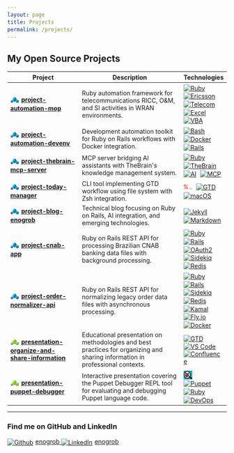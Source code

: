 ```yaml
---
layout: page
title: Projects
permalink: /projects/
---
```


<style>
table {
  width: 100%;
  table-layout: fixed;
}
table th:nth-child(1), table td:nth-child(1) {
  width: 35%;
}
table th:nth-child(2), table td:nth-child(2) {
  width: 50%;
}
table th:nth-child(3), table td:nth-child(3) {
  width: 15%;
}
</style>

## My Open Source Projects

| Project | Description | Technologies |
|---------|-------------|--------------|
| <img src="/assets/images/project.png" alt="Project" style="vertical-align: middle; width: 20px; margin-right: 5px;"><span style="font-size: 14px;">[**project-automation-mop**](https://github.com/enogrob/project-automation-mop)</span> | Ruby automation framework for telecommunications RICC, O&M, and SI activities in WRAN environments. | <a href="https://www.ruby-lang.org/" target="_blank"><img src="https://cdn.jsdelivr.net/gh/devicons/devicon/icons/ruby/ruby-original.svg" alt="Ruby" width="20" height="20" style="vertical-align: middle; margin-right: 5px;"></a> <a href="https://www.ericsson.com/" target="_blank"><img src="https://www.ericsson.com/favicon.ico" alt="Ericsson" width="20" height="20" style="vertical-align: middle; margin-right: 5px;"></a> <a href="https://networkx.org/" target="_blank"><img src="https://cdn.jsdelivr.net/gh/devicons/devicon/icons/networkx/networkx-original.svg" alt="Telecom" width="20" height="20" style="vertical-align: middle; margin-right: 5px;"></a> <a href="https://www.microsoft.com/en-us/microsoft-365/excel" target="_blank"><img src="https://img.icons8.com/color/48/microsoft-excel-2019.png" alt="Excel" width="20" height="20" style="vertical-align: middle; margin-right: 5px;"></a> <a href="https://docs.microsoft.com/en-us/office/vba/api/overview/" target="_blank"><img src="https://img.icons8.com/fluency/48/microsoft-office-2019.png" alt="VBA" width="20" height="20" style="vertical-align: middle;"></a> |
| <img src="/assets/images/project.png" alt="Project" style="vertical-align: middle; width: 20px; margin-right: 5px;"><span style="font-size: 14px;">[**project-automation-devenv**](https://github.com/enogrob/project-automation-devenv)</span> | Development automation toolkit for Ruby on Rails workflows with Docker integration. | <a href="https://www.gnu.org/software/bash/" target="_blank"><img src="https://cdn.jsdelivr.net/gh/devicons/devicon/icons/bash/bash-original.svg" alt="Bash" width="20" height="20" style="vertical-align: middle; margin-right: 5px;"></a> <a href="https://www.docker.com/" target="_blank"><img src="https://cdn.jsdelivr.net/gh/devicons/devicon/icons/docker/docker-original.svg" alt="Docker" width="20" height="20" style="vertical-align: middle; margin-right: 5px;"></a> <a href="https://rubyonrails.org/" target="_blank"><img src="https://cdn.jsdelivr.net/gh/devicons/devicon/icons/rails/rails-original-wordmark.svg" alt="Rails" width="20" height="20" style="vertical-align: middle;"></a> |
| <img src="/assets/images/project.png" alt="Project" style="vertical-align: middle; width: 20px; margin-right: 5px;"><span style="font-size: 14px;">[**project-thebrain-mcp-server**](https://github.com/enogrob/project-thebrain-mcp-server)</span> | MCP server bridging AI assistants with TheBrain's knowledge management system. | <a href="https://www.ruby-lang.org/" target="_blank"><img src="https://cdn.jsdelivr.net/gh/devicons/devicon/icons/ruby/ruby-original.svg" alt="Ruby" width="20" height="20" style="vertical-align: middle; margin-right: 5px;"></a> <a href="https://www.thebrain.com/" target="_blank"><img src="https://www.thebrain.com/favicon.ico" alt="TheBrain" width="20" height="20" style="vertical-align: middle; margin-right: 5px;"></a> <a href="https://www.tensorflow.org/" target="_blank"><img src="https://cdn.jsdelivr.net/gh/devicons/devicon/icons/tensorflow/tensorflow-original.svg" alt="AI" width="20" height="20" style="vertical-align: middle; margin-right: 5px;"></a> <a href="https://modelcontextprotocol.io/" target="_blank"><img src="https://cdn.jsdelivr.net/gh/devicons/devicon/icons/json/json-original.svg" alt="MCP" width="20" height="20" style="vertical-align: middle;"></a> |
| <img src="/assets/images/project.png" alt="Project" style="vertical-align: middle; width: 20px; margin-right: 5px;"><span style="font-size: 14px;">[**project-today-manager**](https://github.com/enogrob/project-today-manager)</span> | CLI tool implementing GTD workflow using file system with Zsh integration. | <a href="https://www.zsh.org/" target="_blank"><img src="/assets/images/zsh.png" alt="Zsh" width="20" height="20" style="vertical-align: middle; margin-right: 5px;"></a> <a href="https://www.vim.org/" target="_blank"><img src="https://cdn.jsdelivr.net/gh/devicons/devicon/icons/vim/vim-original.svg" alt="GTD" width="20" height="20" style="vertical-align: middle; margin-right: 5px;"></a> <a href="https://www.apple.com/macos/" target="_blank"><img src="https://cdn.jsdelivr.net/gh/devicons/devicon/icons/apple/apple-original.svg" alt="macOS" width="20" height="20" style="vertical-align: middle;"></a> |
| <img src="/assets/images/project.png" alt="Project" style="vertical-align: middle; width: 20px; margin-right: 5px;"><span style="font-size: 14px;">[**project-blog-enogrob**](https://github.com/enogrob/project-blog-enogrob)</span> | Technical blog focusing on Ruby on Rails, AI integration, and emerging technologies. | <a href="https://jekyllrb.com/" target="_blank"><img src="https://cdn.jsdelivr.net/gh/devicons/devicon/icons/jekyll/jekyll-original.svg" alt="Jekyll" width="20" height="20" style="vertical-align: middle; margin-right: 5px;"></a> <a href="https://www.markdownguide.org/" target="_blank"><img src="https://cdn.jsdelivr.net/gh/devicons/devicon/icons/markdown/markdown-original.svg" alt="Markdown" width="20" height="20" style="vertical-align: middle;"></a> |
| <img src="/assets/images/project.png" alt="Project" style="vertical-align: middle; width: 20px; margin-right: 5px;"><span style="font-size: 14px;">[**project-cnab-app**](https://github.com/enogrob/project-cnab-app)</span> | Ruby on Rails REST API for processing Brazilian CNAB banking data files with background processing. | <a href="https://www.ruby-lang.org/" target="_blank"><img src="https://cdn.jsdelivr.net/gh/devicons/devicon/icons/ruby/ruby-original.svg" alt="Ruby" width="20" height="20" style="vertical-align: middle; margin-right: 5px;"></a> <a href="https://rubyonrails.org/" target="_blank"><img src="https://cdn.jsdelivr.net/gh/devicons/devicon/icons/rails/rails-original-wordmark.svg" alt="Rails" width="20" height="20" style="vertical-align: middle; margin-right: 5px;"></a> <a href="https://oauth.net/2/" target="_blank"><img src="https://img.icons8.com/color/48/security-checked.png" alt="OAuth2" width="20" height="20" style="vertical-align: middle; margin-right: 5px;"></a> <a href="https://sidekiq.org/" target="_blank"><img src="https://sidekiq.org/favicon.ico" alt="Sidekiq" width="20" height="20" style="vertical-align: middle; margin-right: 5px;"></a> <a href="https://redis.io/" target="_blank"><img src="https://cdn.jsdelivr.net/gh/devicons/devicon/icons/redis/redis-original.svg" alt="Redis" width="20" height="20" style="vertical-align: middle;"></a> |
| <img src="/assets/images/project.png" alt="Project" style="vertical-align: middle; width: 20px; margin-right: 5px;"><span style="font-size: 14px;">[**project-order-normalizer-api**](https://github.com/enogrob/project-order-normalizer-api)</span> | Ruby on Rails REST API for normalizing legacy order data files with asynchronous processing. | <a href="https://www.ruby-lang.org/" target="_blank"><img src="https://cdn.jsdelivr.net/gh/devicons/devicon/icons/ruby/ruby-original.svg" alt="Ruby" width="20" height="20" style="vertical-align: middle; margin-right: 5px;"></a> <a href="https://rubyonrails.org/" target="_blank"><img src="https://cdn.jsdelivr.net/gh/devicons/devicon/icons/rails/rails-original-wordmark.svg" alt="Rails" width="20" height="20" style="vertical-align: middle; margin-right: 5px;"></a> <a href="https://sidekiq.org/" target="_blank"><img src="https://sidekiq.org/favicon.ico" alt="Sidekiq" width="20" height="20" style="vertical-align: middle; margin-right: 5px;"></a> <a href="https://redis.io/" target="_blank"><img src="https://cdn.jsdelivr.net/gh/devicons/devicon/icons/redis/redis-original.svg" alt="Redis" width="20" height="20" style="vertical-align: middle; margin-right: 5px;"></a> <a href="https://kamal-deploy.org/" target="_blank"><img src="https://img.icons8.com/color/48/deployment.png" alt="Kamal" width="20" height="20" style="vertical-align: middle; margin-right: 5px;"></a> <a href="https://fly.io/" target="_blank"><img src="https://fly.io/phx/ui/images/favicon/favicon-595d1312b35dfe32838befdf8505515e.ico?vsn=d" alt="Fly.io" width="20" height="20" style="vertical-align: middle; margin-right: 5px;"></a> <a href="https://www.docker.com/" target="_blank"><img src="https://cdn.jsdelivr.net/gh/devicons/devicon/icons/docker/docker-original.svg" alt="Docker" width="20" height="20" style="vertical-align: middle;"></a> |
| <img src="/assets/images/presentation.png" alt="Presentation" style="vertical-align: middle; width: 20px; margin-right: 5px;"><span style="font-size: 14px;">[**presentation-organize-and-share-information**](https://github.com/enogrob/presentation-organize-and-share-information)</span> | Educational presentation on methodologies and best practices for organizing and sharing information in professional contexts. | <a href="https://www.gettingthingsdone.com/" target="_blank"><img src="https://gettingthingsdone.com/favicon-32x32.png" alt="GTD" width="20" height="20" style="vertical-align: middle; margin-right: 5px;"></a> <a href="https://code.visualstudio.com/" target="_blank"><img src="https://cdn.jsdelivr.net/gh/devicons/devicon/icons/vscode/vscode-original.svg" alt="VS Code" width="20" height="20" style="vertical-align: middle; margin-right: 5px;"></a> <a href="https://www.atlassian.com/software/confluence" target="_blank"><img src="https://img.icons8.com/color/48/confluence.png" alt="Confluence" width="20" height="20" style="vertical-align: middle;"></a> |
| <img src="/assets/images/presentation.png" alt="Presentation" style="vertical-align: middle; width: 20px; margin-right: 5px;"><span style="font-size: 14px;">[**presentation-puppet-debugger**](https://github.com/enogrob/presentation-puppet-debugger)</span> | Interactive presentation covering the Puppet Debugger REPL tool for evaluating and debugging Puppet language code. | <a href="https://www.puppetdebugger.com/" target="_blank"><img src="/assets/images/puppet-debugger.png" alt="Puppet Debugger" width="20" height="20" style="vertical-align: middle; margin-right: 5px;"></a> <a href="https://puppet.com/" target="_blank"><img src="https://www.puppet.com/sites/default/files/favicon.ico" alt="Puppet" width="20" height="20" style="vertical-align: middle; margin-right: 5px;"></a> <a href="https://www.ruby-lang.org/" target="_blank"><img src="https://cdn.jsdelivr.net/gh/devicons/devicon/icons/ruby/ruby-original.svg" alt="Ruby" width="20" height="20" style="vertical-align: middle; margin-right: 5px;"></a> <a href="https://www.linux.org/" target="_blank"><img src="https://cdn.jsdelivr.net/gh/devicons/devicon/icons/linux/linux-original.svg" alt="DevOps" width="20" height="20" style="vertical-align: middle;"></a> |

---

### Find me on GitHub and LinkedIn
<a href="https://github.com/enogrob" target="_blank" rel="noopener">
  <img src="/assets/images/github.ico" alt="Github" style="vertical-align: middle; width: 20px; margin-right: 5px;">enogrob
</a>

<a href="https://www.linkedin.com/in/enogrob/" target="_blank" rel="noopener">
  <img src="/assets/images/linkedin.ico" alt="LinkedIn" style="vertical-align: middle; width: 20px; margin-right: 5px;">enogrob
</a>

